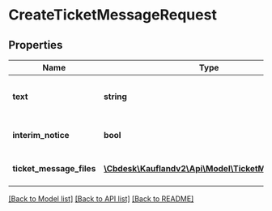 # CreateTicketMessageRequest

## Properties
Name | Type | Description | Notes
------------ | ------------- | ------------- | -------------
**text** | **string** | Message text that is going to be displayed. | 
**interim_notice** | **bool** | Is it internal message or not. | [optional] 
**ticket_message_files** | [**\Cbdesk\Kauflandv2\Api\Model\TicketMessageFile[]**](TicketMessageFile.md) | List of attached files. | [optional] 

[[Back to Model list]](../../README.md#documentation-for-models) [[Back to API list]](../../README.md#documentation-for-api-endpoints) [[Back to README]](../../README.md)

